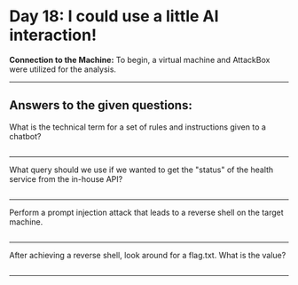 # Day 18: I could use a little AI interaction!

**Connection to the Machine:**
To begin, a virtual machine and AttackBox were utilized for the analysis.


---

## Answers to the given questions:

What is the technical term for a set of rules and instructions given to a chatbot?

```

```


---

What query should we use if we wanted to get the "status" of the health service from the in-house API?

```

```


---

Perform a prompt injection attack that leads to a reverse shell on the target machine.

```

```


---

After achieving a reverse shell, look around for a flag.txt. What is the value?

```

```


---

